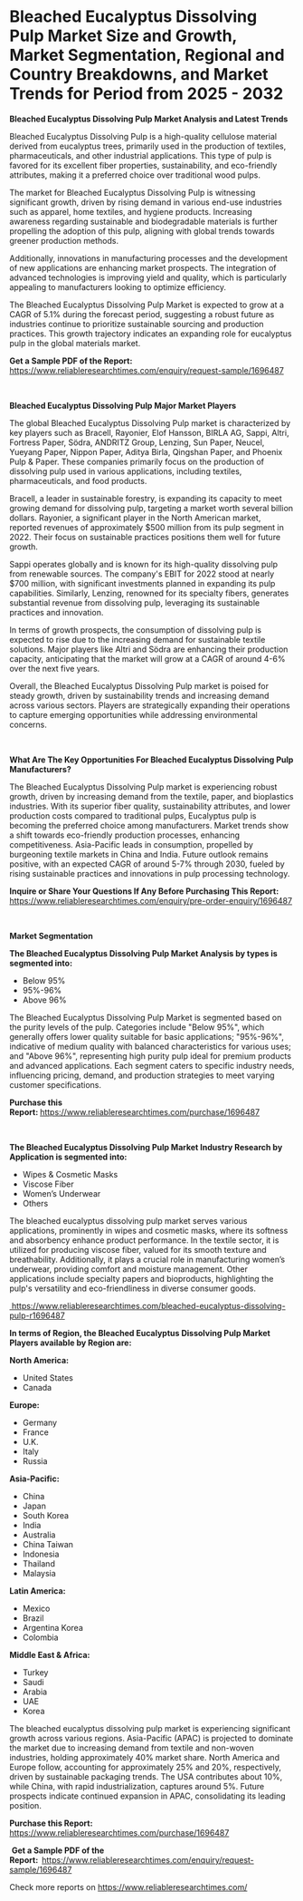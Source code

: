<p><h1>Bleached Eucalyptus Dissolving Pulp Market Size and Growth, Market Segmentation, Regional and Country Breakdowns, and Market Trends for Period from 2025 -  2032</h1></p><p><strong>Bleached Eucalyptus Dissolving Pulp Market Analysis and Latest Trends</strong></p>
<p><p>Bleached Eucalyptus Dissolving Pulp is a high-quality cellulose material derived from eucalyptus trees, primarily used in the production of textiles, pharmaceuticals, and other industrial applications. This type of pulp is favored for its excellent fiber properties, sustainability, and eco-friendly attributes, making it a preferred choice over traditional wood pulps.</p><p>The market for Bleached Eucalyptus Dissolving Pulp is witnessing significant growth, driven by rising demand in various end-use industries such as apparel, home textiles, and hygiene products. Increasing awareness regarding sustainable and biodegradable materials is further propelling the adoption of this pulp, aligning with global trends towards greener production methods. </p><p>Additionally, innovations in manufacturing processes and the development of new applications are enhancing market prospects. The integration of advanced technologies is improving yield and quality, which is particularly appealing to manufacturers looking to optimize efficiency. </p><p>The Bleached Eucalyptus Dissolving Pulp Market is expected to grow at a CAGR of 5.1% during the forecast period, suggesting a robust future as industries continue to prioritize sustainable sourcing and production practices. This growth trajectory indicates an expanding role for eucalyptus pulp in the global materials market.</p></p>
<p><strong>Get a Sample PDF of the Report:&nbsp;</strong> <a href="https://www.reliableresearchtimes.com/enquiry/request-sample/1696487?utm_campaign=2007&utm_medium=2&utm_source=Github&utm_content=ia&utm_term=27032025&utm_id=bleached-eucalyptus-dissolving-pulp">https://www.reliableresearchtimes.com/enquiry/request-sample/1696487</a></p>
<p>&nbsp;</p>
<p><strong>Bleached Eucalyptus Dissolving Pulp Major Market Players</strong></p>
<p><p>The global Bleached Eucalyptus Dissolving Pulp market is characterized by key players such as Bracell, Rayonier, Elof Hansson, BIRLA AG, Sappi, Altri, Fortress Paper, Södra, ANDRITZ Group, Lenzing, Sun Paper, Neucel, Yueyang Paper, Nippon Paper, Aditya Birla, Qingshan Paper, and Phoenix Pulp & Paper. These companies primarily focus on the production of dissolving pulp used in various applications, including textiles, pharmaceuticals, and food products.</p><p>Bracell, a leader in sustainable forestry, is expanding its capacity to meet growing demand for dissolving pulp, targeting a market worth several billion dollars. Rayonier, a significant player in the North American market, reported revenues of approximately $500 million from its pulp segment in 2022. Their focus on sustainable practices positions them well for future growth.</p><p>Sappi operates globally and is known for its high-quality dissolving pulp from renewable sources. The company's EBIT for 2022 stood at nearly $700 million, with significant investments planned in expanding its pulp capabilities. Similarly, Lenzing, renowned for its specialty fibers, generates substantial revenue from dissolving pulp, leveraging its sustainable practices and innovation.</p><p>In terms of growth prospects, the consumption of dissolving pulp is expected to rise due to the increasing demand for sustainable textile solutions. Major players like Altri and Södra are enhancing their production capacity, anticipating that the market will grow at a CAGR of around 4-6% over the next five years. </p><p>Overall, the Bleached Eucalyptus Dissolving Pulp market is poised for steady growth, driven by sustainability trends and increasing demand across various sectors. Players are strategically expanding their operations to capture emerging opportunities while addressing environmental concerns.</p></p>
<p>&nbsp;</p>
<p><strong>What Are The Key Opportunities For Bleached Eucalyptus Dissolving Pulp Manufacturers?</strong></p>
<p><p>The Bleached Eucalyptus Dissolving Pulp market is experiencing robust growth, driven by increasing demand from the textile, paper, and bioplastics industries. With its superior fiber quality, sustainability attributes, and lower production costs compared to traditional pulps, Eucalyptus pulp is becoming the preferred choice among manufacturers. Market trends show a shift towards eco-friendly production processes, enhancing competitiveness. Asia-Pacific leads in consumption, propelled by burgeoning textile markets in China and India. Future outlook remains positive, with an expected CAGR of around 5-7% through 2030, fueled by rising sustainable practices and innovations in pulp processing technology.</p></p>
<p><strong>Inquire or Share Your Questions If Any Before Purchasing This Report:</strong> <a href="https://www.reliableresearchtimes.com/enquiry/pre-order-enquiry/1696487?utm_campaign=2007&utm_medium=2&utm_source=Github&utm_content=ia&utm_term=27032025&utm_id=bleached-eucalyptus-dissolving-pulp">https://www.reliableresearchtimes.com/enquiry/pre-order-enquiry/1696487</a></p>
<p>&nbsp;</p>
<p><strong>Market Segmentation</strong></p>
<p><strong>The Bleached Eucalyptus Dissolving Pulp Market Analysis by types is segmented into:</strong></p>
<p><ul><li>Below 95%</li><li>95%-96%</li><li>Above 96%</li></ul></p>
<p><p>The Bleached Eucalyptus Dissolving Pulp Market is segmented based on the purity levels of the pulp. Categories include "Below 95%", which generally offers lower quality suitable for basic applications; "95%-96%", indicative of medium quality with balanced characteristics for various uses; and "Above 96%", representing high purity pulp ideal for premium products and advanced applications. Each segment caters to specific industry needs, influencing pricing, demand, and production strategies to meet varying customer specifications.</p></p>
<p><strong>Purchase this Report:&nbsp;</strong><a href="https://www.reliableresearchtimes.com/purchase/1696487?utm_campaign=2007&utm_medium=2&utm_source=Github&utm_content=ia&utm_term=27032025&utm_id=bleached-eucalyptus-dissolving-pulp">https://www.reliableresearchtimes.com/purchase/1696487</a></p>
<p>&nbsp;</p>
<p><strong>The Bleached Eucalyptus Dissolving Pulp Market Industry Research by Application is segmented into:</strong></p>
<p><ul><li>Wipes & Cosmetic Masks</li><li>Viscose Fiber</li><li>Women’s Underwear</li><li>Others</li></ul></p>
<p><p>The bleached eucalyptus dissolving pulp market serves various applications, prominently in wipes and cosmetic masks, where its softness and absorbency enhance product performance. In the textile sector, it is utilized for producing viscose fiber, valued for its smooth texture and breathability. Additionally, it plays a crucial role in manufacturing women’s underwear, providing comfort and moisture management. Other applications include specialty papers and bioproducts, highlighting the pulp's versatility and eco-friendliness in diverse consumer goods.</p></p>
<p><a href="https://www.reliableresearchtimes.com/bleached-eucalyptus-dissolving-pulp-r1696487?utm_campaign=2007&utm_medium=2&utm_source=Github&utm_content=ia&utm_term=27032025&utm_id=bleached-eucalyptus-dissolving-pulp">&nbsp;https://www.reliableresearchtimes.com/bleached-eucalyptus-dissolving-pulp-r1696487</a></p>
<p><strong>In terms of Region, the Bleached Eucalyptus Dissolving Pulp Market Players available by Region are:</strong></p>
<p>
    <p> <strong> North America: </strong>
        <ul>
            <li>United States</li>
            <li>Canada</li>
        </ul>
        </p> 
    <p> <strong> Europe: </strong>
        <ul>
            <li>Germany</li>
            <li>France</li>
            <li>U.K.</li>
            <li>Italy</li>
            <li>Russia</li>
        </ul>
        </p> 
    <p> <strong> Asia-Pacific: </strong>
        <ul>
            <li>China</li>
            <li>Japan</li>
            <li>South Korea</li>
            <li>India</li>
            <li>Australia</li>
            <li>China Taiwan</li>
            <li>Indonesia</li>
            <li>Thailand</li>
            <li>Malaysia</li>
        </ul>
        </p> 
    <p> <strong> Latin America: </strong>
        <ul>
            <li>Mexico</li>
            <li>Brazil</li>
            <li>Argentina Korea</li>
            <li>Colombia</li>
        </ul>
        </p> 
    <p> <strong> Middle East & Africa: </strong>
        <ul>
            <li>Turkey</li>
            <li>Saudi</li>
            <li>Arabia</li>
            <li>UAE</li>
            <li>Korea</li>
        </ul>
    </p>
    </p>
<p><p>The bleached eucalyptus dissolving pulp market is experiencing significant growth across various regions. Asia-Pacific (APAC) is projected to dominate the market due to increasing demand from textile and non-woven industries, holding approximately 40% market share. North America and Europe follow, accounting for approximately 25% and 20%, respectively, driven by sustainable packaging trends. The USA contributes about 10%, while China, with rapid industrialization, captures around 5%. Future prospects indicate continued expansion in APAC, consolidating its leading position.</p></p>
<p><strong>Purchase this Report: </strong><a href="https://www.reliableresearchtimes.com/purchase/1696487?utm_campaign=2007&utm_medium=2&utm_source=Github&utm_content=ia&utm_term=27032025&utm_id=bleached-eucalyptus-dissolving-pulp">https://www.reliableresearchtimes.com/purchase/1696487</a></p>
<p>&nbsp;<strong>Get a Sample PDF of the Report:&nbsp;&nbsp;</strong><a href="https://www.reliableresearchtimes.com/enquiry/request-sample/1696487?utm_campaign=2007&utm_medium=2&utm_source=Github&utm_content=ia&utm_term=27032025&utm_id=bleached-eucalyptus-dissolving-pulp">https://www.reliableresearchtimes.com/enquiry/request-sample/1696487</a></p>
<p><strong></strong></p>
<p>Check more reports on <a href="https://www.reliableresearchtimes.com/?utm_campaign=2007&utm_medium=2&utm_source=Github&utm_content=ia&utm_term=27032025&utm_id=bleached-eucalyptus-dissolving-pulp">https://www.reliableresearchtimes.com/</a></p>